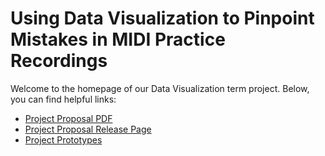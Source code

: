 # Using Data Visualization to Pinpoint Mistakes in MIDI Practice Recordings

Welcome to the homepage of our Data Visualization term project. Below, you can
find helpful links:

- [Project Proposal PDF][2]
- [Project Proposal Release Page][1]
- [Project Prototypes][3]

[1]: https://github.com/jrg94/data-viz-term-project/releases/tag/v1.0.0
[2]: proposal/proposal.pdf
[3]: midiviz/
